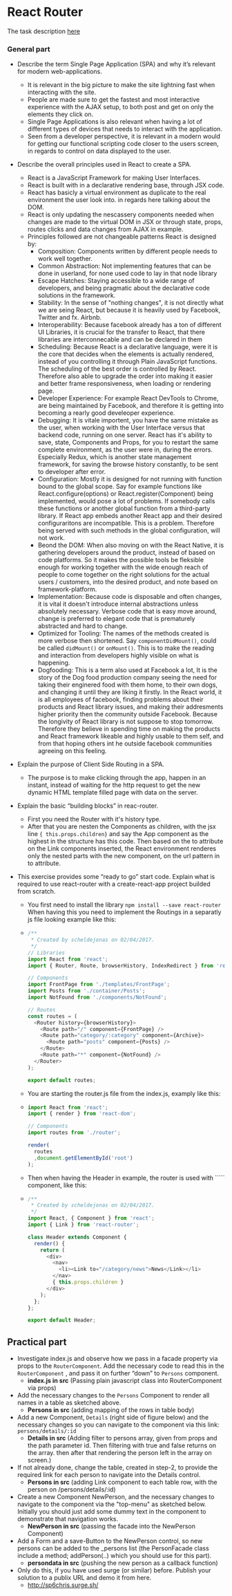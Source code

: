 # React Router

The task description [here](https://github.com/scheldejonas/Exercises/blob/master/EP/ExamPrepRouter.pdf)

### General part

- Describe the term Single Page Application (SPA) and why it’s relevant for modern web-applications.

  - It is relevant in the big picture to make the site lightning fast when interacting with the site.
  - People are made sure to get the fastest and most interactive experience with the AJAX setup, to both post and get on only the elements they click on.
  - Single Page Applications is also relevant when having a lot of different types of devices that needs to interact with the application.
  - Seen from a developer perspective, it is relevant in a modern would for getting our functional scripting code closer to the users screen, in regards to control on data displayed to the user.

- Describe the overall principles used in React to create a SPA.

  - React is a JavaScript Framework for making User Interfaces.
  - React is built with in a declarative rendering base, through JSX code.
  - React has basicly a virtual environment as duplicate to the real environment the user look into. in regards here talking about the DOM.
  - React is only updating the nescassery components needed when changes are made to the virtual DOM in JSX or through state, props, routes clicks and data changes from AJAX in example.
  - Principles followed are not changeable patterns React is designed by:
    - Composition: Components written by different people needs to work well together.
    - Common Abstraction: Not implementing features that can be done in userland, for none used code to lay in that node library
    - Escape Hatches: Staying accessible to a wide range of developers, and being pragmatic about the declarative code solutions in the framework.
    - Stability: In the sense of "nothing changes", it is not directly what we are seing React, but because it is heavily used by Facebook, Twitter and fx. Airbnb.
    - Interoperability: Because facebook already has a ton of different UI Libraries, it is crucial for the transfer to React, that there libraries are interconnecable and can be declared in them
    - Scheduling: Because React is a declarative language, were it is the core that decides when the elements is actually rendered, instead of you controlling it through Plain JavaScript functions. The scheduling of the best order is controlled by React. Therefore also able to upgrade the order into making it easier and better frame responsiveness, when loading or rendering page.
    - Developer Experience: For example React DevTools to Chrome, are being maintained by Facebook, and therefore it is getting into becoming a rearly good develeoper experience.
    - Debugging: It is vitale importent, you have the same mistake as the user, when working with the User Interface versus that backend code, running on one server. React has it's ability to save, state, Components and Props, for you to restart the same complete environment, as the user were in, during the errors. Especially Redux, which is another state management framework, for saving the browse history constantly, to be sent to developer after error.
    - Configuration: Mostly it is designed for not running with function bound to the global scope. Say for example functions like React.configure(options) or React.register(Component) being implemented, would pose a lot of problems. If somebody calls these functions or another global function from a third-party library. If React app embeds another React app and their desired configuraritons are incompatible. This is a problem. Therefore being served with such methods in the global configuration, will not work.
    - Beond the DOM: When also moving on with the React Native, it is gathering developers around the product, instead of based on code platforms. So it makes the possible tools be fleksible enough for working together with the wide enough reach of people to come together on the right solutions for the actual users / customers, into the desired product, and note based on framework-platform.
    - Implementation: Because code is disposable and often changes, it is vital it doesn't introduce internal abstractions unless absolutely necessary. Verbose code that is easy move around, change is preferred to elegant code that is prematurely abstracted and hard to change.
    - Optimized for Tooling: The names of the methods created is more verbose then shortened. Say  ```componentDidMount()```, could be called ```didMount()``` or ```onMount()```. This is to make the reading and interaction from developers highly visible on what is happening. 
    - Dogfooding: This is a term also used at Facebook a lot, It is the story of the Dog food production company seeing the need for taking their enginered food with them home, to their own dogs, and changing it until they are liking it firstly. In the React world, it is all employees of facebook, finding problems about their products and React library issues, and making their addresments higher priority then the community outside Facebook. Because the longivity of React library is not suppose to stop tomorrow. Therefore they believe in spending time on making the products and React framework likeable and highly usable to them self, and from that hoping others int he outside facebook communities agreeing on this feeling.

- Explain the purpose of Client Side Routing in a SPA.

  - The purpose is to make clicking through the app, happen in an instant, instead of waiting for the http request to get the new dynamic HTML template filled page with data on the server.

- Explain the basic “building blocks” in reac-router.

  - First you need the Router with it's history type.
  - After that you are nesten the Components as children, with the jsx line ```{ this.props.children}``` and say the App component as the highest in the structure has this code. Then based on the to attribute on the Link components inserted, the React environment renderes only the nested parts with the new component, on the url pattern in to attribute.

- This exercise provides some “ready to go” start code. Explain what is required to use react-router with a create-react-app project builded from scratch.

  - You first need to install the library ```npm install --save react-router```  When having this you need to implement the Routings in a separatly js file looking example like this:

  - ```javascript
    /**
     * Created by scheldejonas on 02/04/2017.
     */
    // Libraries
    import React from 'react';
    import { Router, Route, browserHistory, IndexRedirect } from 'react-router';

    // Components
    import FrontPage from './templates/FrontPage';
    import Posts from './container/Posts';
    import NotFound from './components/NotFound';

    // Routes
    const routes = (
      <Router history={browserHistory}>
        <Route path="/" component={FrontPage} />
        <Route path="category/:category" component={Archive}>
          <Route path="posts" component={Posts} />
        </Route>
        <Route path="*" component={NotFound} />
      </Router>
    );

    export default routes;
    ```

  - You are starting the router.js file from the index.js, examply like this:

  - ```javascript
    import React from 'react';
    import { render } from 'react-dom';

    // Components
    import routes from './router';

    render(
      routes
      ,document.getElementById('root')
    );
    ```

  - Then when having the Header in example, the router is used with ``<Link>``` component, like this:

  - ```javascript
    /**
     * Created by scheldejonas on 02/04/2017.
     */
    import React, { Component } from 'react';
    import { Link } from 'react-router';

    class Header extends Component {
      render() {
        return (
          <div>
           	<nav>
              <li><Link to="/category/news">News</Link></li>
            </nav>     
            { this.props.children }
          </div>
        );
      };
    };

    export default Header;
    ```

## Practical part

- Investigate index.js and observe how we pass in a facade property via props to the ```RouterComponent```. Add the necessary code to read this in the ```RouterComponent``` , and pass it on further “down” to ```Persons``` component.
  - **index.js in src** (Passing plain javascript class into RouterComponent via props)
- Add the necessary changes to the ```Persons``` Component to render all names in a table as sketched above.
  - **Persons in src** (adding mapping of the rows in table body)
- Add a new Component, ```Details``` (right side of figure below) and the necessary changes so you can navigate to the component via this link: ```persons/details/:id```
  - **Details in src** (Adding filter to persons array, given from props and the path parameter id. Then filtering with true and false returns on the array. then after that rendering the person left in the array on screen.)
- If not already done, change the table, created in step-2, to provide the required link for each person to navigate into the Details control.
  - **Persons in src** (adding Link component to each table row, with the person on /persons/details/:id)
- Create a new Component NewPerson, and the necessary changes to navigate to the component via the "top-menu" as sketched below. Initially you should just add some dummy text in the component to demonstrate that navigation works.
  - **NewPerson in src** (passing the facade into the NewPerson Component)
- Add a Form and a save-Button to the NewPerson control, so new persons can be added to the _persons list (the PersonFacade class include a method; addPerson(..) which you should use for this part).
  - **persondata in src** (pushing the new person as a callback function)
- Only do this, if you have used surge (or similar) before. Publish your solution to a publix URL and demo it from here.
  - http://sp6chris.surge.sh/